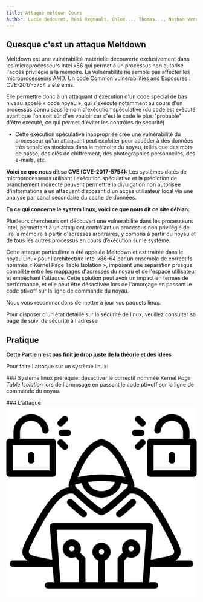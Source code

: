 ```yaml
---
title: Attaque meldown Cours
Author: Lucie Bedouret, Rémi Regnault, Chloé..., Thomas..., Nathan Verdier
---
```


## Quesque c'est un attaque Meltdown

Meltdown est une vulnérabilité matérielle découverte exclusivement dans les microprocesseurs Intel x86 qui permet à un processus non autorisé l'accès privilégié à la mémoire. La vulnérabilité ne semble pas affecter les microprocesseurs AMD. Un code Common vulnerabilities and Exposures : CVE-2017-5754 a été émis. 

Elle permettre donc à un attaquant d'éxécution d'un code spécial de bas niveau appelé « code noyau », qui s'exécute notamment au cours d'un processus connu sous le nom d'exécution spéculative (du code est exécuté avant que l'on soit sûr d'en vouloir car c'est le code le plus "probable" d'être exécuté, ce qui permet d'éviter les contrôles de sécurité)

* Cette exécution spéculative inappropriée crée une vulnérabilité du processeur qu'un attaquant peut exploiter pour accéder à des données très sensibles stockées dans la mémoire du noyau, telles que des mots de passe, des clés de chiffrement, des photographies personnelles, des e-mails, etc.

**Voici ce que nous dit sa CVE (CVE-2017-5754):**
Les systèmes dotés de microprocesseurs utilisant l'exécution spéculative et la prédiction de branchement indirecte peuvent permettre la divulgation non autorisée d'informations à un attaquant disposant d'un accès utilisateur local via une analyse par canal secondaire du cache de données.

**En ce qui concerne le system linux, voici ce que nous dit ce site débian:**

Plusieurs chercheurs ont découvert une vulnérabilité dans les processeurs Intel, permettant à un attaquant contrôlant un processus non privilégié de lire la mémoire à partir d'adresses arbitraires, y compris à partir du noyau et de tous les autres processus en cours d’exécution sur le système.

Cette attaque particulière a été appelée Meltdown et est traitée dans le noyau Linux pour l'architecture Intel x86-64 par un ensemble de correctifs nommés « Kernel Page Table Isolation », imposant une séparation presque complète entre les mappages d'adresses du noyau et de l'espace utilisateur et empêchant l'attaque. Cette solution peut avoir un impact en termes de performance, et elle peut être désactivée lors de l'amorçage en passant le code pti=off sur la ligne de commande du noyau.

Nous vous recommandons de mettre à jour vos paquets linux.

Pour disposer d'un état détaillé sur la sécurité de linux, veuillez consulter sa page de suivi de sécurité à l'adresse

## Pratique 

**Cette Partie n'est pas finit je drop juste de la théorie et des idées**

Pour faire l'attaque sur un système linux:

### Systeme linux prérequie:
désactiver le correctif nommée Kernel *Page Table Isolation* lors de l'armosage en passant le code pti=off sur la ligne de commande du noyau.

### L'attaque ![Attaque](Images/AttaqueIcon.png)

